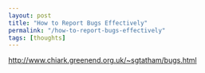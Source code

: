 ```yaml
---
layout: post
title: "How to Report Bugs Effectively"
permalink: "/how-to-report-bugs-effectively"
tags: [thoughts]
---
```


<a href="http://www.chiark.greenend.org.uk/~sgtatham/bugs.html">http://www.chiark.greenend.org.uk/~sgtatham/bugs.html</a>
